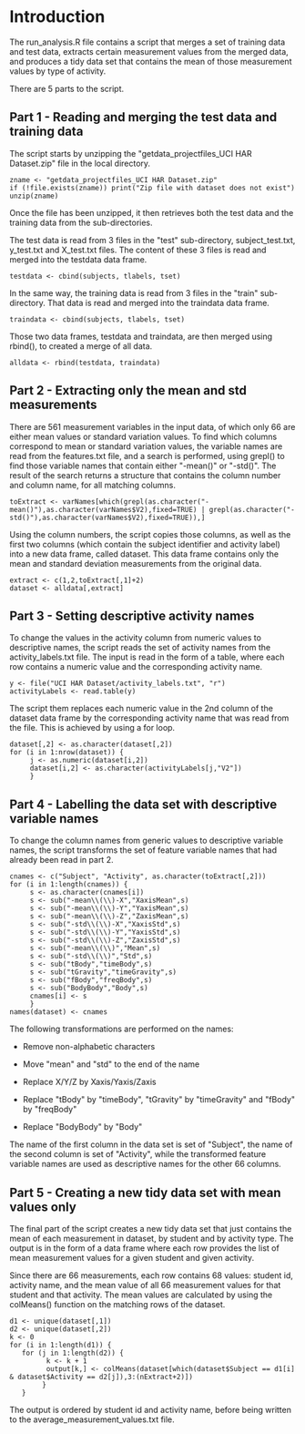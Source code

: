 
# Introduction

The run_analysis.R file contains a script that merges a set of training data and test data, extracts certain measurement values from the merged data, and produces a tidy data set that contains the mean of those measurement values by type of activity.

There are 5 parts to the script.

## Part 1 - Reading and merging the test data and training data

The script starts by unzipping the "getdata_projectfiles_UCI HAR Dataset.zip" file in the local directory.
```
zname <- "getdata_projectfiles_UCI HAR Dataset.zip"
if (!file.exists(zname)) print("Zip file with dataset does not exist")
unzip(zname)
```
Once the file has been unzipped, it then retrieves both the test data and the training data from the sub-directories. 

The test data is read from 3 files in the "test" sub-directory, subject_test.txt, y_test.txt and X_test.txt files. The content of these 3 files is read and merged into the testdata data frame.
```
testdata <- cbind(subjects, tlabels, tset)
```
In the same way, the training data is read from 3 files in the "train" sub-directory. That data is read and merged into the traindata data frame.
```
traindata <- cbind(subjects, tlabels, tset)
```
Those two data frames, testdata and traindata, are then merged using rbind(), to created a merge of all data.
```
alldata <- rbind(testdata, traindata)
```

## Part 2 - Extracting only the mean and std measurements
There are 561 measurement variables in the input data, of which only 66 are either mean values or standard variation values. To find which columns correspond to mean or standard variation values, the variable names are read from the features.txt file, and a search is performed, using grepl() to find those variable names that contain either "-mean()" or "-std()". The result of the search returns a structure that contains the column number and column name, for all matching columns.
```
toExtract <- varNames[which(grepl(as.character("-mean()"),as.character(varNames$V2),fixed=TRUE) | grepl(as.character("-std()"),as.character(varNames$V2),fixed=TRUE)),]
```
Using the column numbers, the script copies those columns, as well as the first two columns (which contain the subject identifier and activity label) into a new data frame, called dataset. This data frame contains only the mean and standard deviation measurements from the original data.
```
extract <- c(1,2,toExtract[,1]+2)
dataset <- alldata[,extract]
```
## Part 3 - Setting descriptive activity names
To change the values in the activity column from numeric values to descriptive names, the script reads the set of activity names from the activity_labels.txt file. The input is read in the form of a table, where each row contains a numeric value and the corresponding activity name.
```
y <- file("UCI HAR Dataset/activity_labels.txt", "r")
activityLabels <- read.table(y)
```
The script them replaces each numeric value in the 2nd column of the dataset data frame by the corresponding activity name that was read from the file. This is achieved by using a for loop.
```
dataset[,2] <- as.character(dataset[,2])
for (i in 1:nrow(dataset)) {
     j <- as.numeric(dataset[i,2])
     dataset[i,2] <- as.character(activityLabels[j,"V2"])
     }
```
## Part 4 - Labelling the data set with descriptive variable names
To change the column names from generic values to descriptive variable names, the script transforms the set of feature variable names that had already been read in part 2. 
```
cnames <- c("Subject", "Activity", as.character(toExtract[,2]))
for (i in 1:length(cnames)) {
     s <- as.character(cnames[i])
     s <- sub("-mean\\(\\)-X","XaxisMean",s)
     s <- sub("-mean\\(\\)-Y","YaxisMean",s)
     s <- sub("-mean\\(\\)-Z","ZaxisMean",s)
     s <- sub("-std\\(\\)-X","XaxisStd",s)
     s <- sub("-std\\(\\)-Y","YaxisStd",s)
     s <- sub("-std\\(\\)-Z","ZaxisStd",s)
     s <- sub("-mean\\(\\)","Mean",s)
     s <- sub("-std\\(\\)","Std",s)
     s <- sub("tBody","timeBody",s)
     s <- sub("tGravity","timeGravity",s)
     s <- sub("fBody","freqBody",s)
     s <- sub("BodyBody","Body",s)
     cnames[i] <- s
     }
names(dataset) <- cnames
```
The following transformations are performed on the names:  

- Remove non-alphabetic characters

- Move "mean" and "std" to the end of the name

- Replace X/Y/Z by Xaxis/Yaxis/Zaxis

- Replace "tBody" by "timeBody", "tGravity" by "timeGravity" and "fBody" by "freqBody"

- Replace "BodyBody" by "Body"

The name of the first column in the data set is set of "Subject", the name of the second column is set of "Activity", while the transformed feature variable names are used as descriptive names for the other 66 columns.

## Part 5 - Creating a new tidy data set with mean values only
The final part of the script creates a new tidy data set that just contains the mean of each measurement in dataset, by student and by activity type. The output is in the form of a data frame where each row provides the list of mean measurement values for a given student and given activity. 

Since there are 66 measurements, each row contains 68 values: student id, activity name, and the mean value of all 66 measurement values for that student and that activity. The mean values are calculated by using the colMeans() function on the matching rows of the dataset.
```
d1 <- unique(dataset[,1])
d2 <- unique(dataset[,2])
k <- 0
for (i in 1:length(d1)) {
   for (j in 1:length(d2)) {
         k <- k + 1
         output[k,] <- colMeans(dataset[which(dataset$Subject == d1[i] & dataset$Activity == d2[j]),3:(nExtract+2)])
        }
   }
```
The output is ordered by student id and activity name, before being written to the average_measurement_values.txt file.

